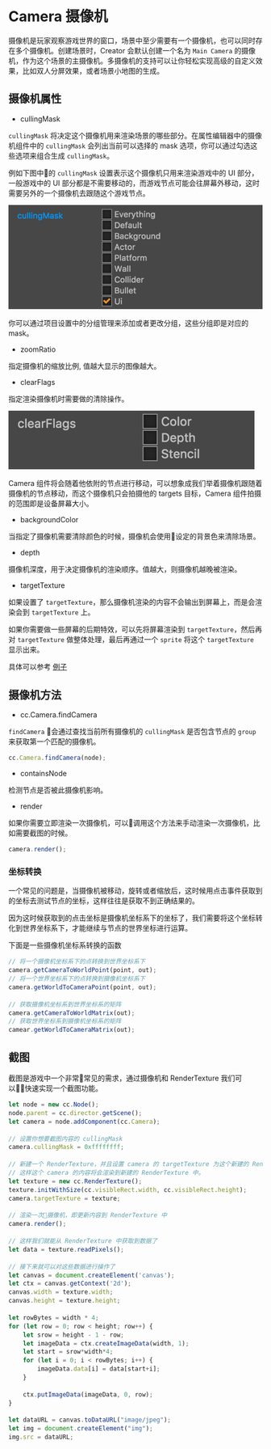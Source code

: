 # Camera 摄像机

摄像机是玩家观察游戏世界的窗口，场景中至少需要有一个摄像机，也可以同时存在多个摄像机。创建场景时，Creator 会默认创建一个名为 `Main Camera` 的摄像机，作为这个场景的主摄像机。多摄像机的支持可以让你轻松实现高级的自定义效果，比如双人分屏效果，或者场景小地图的生成。

## 摄像机属性

- cullingMask

`cullingMask` 将决定这个摄像机用来渲染场景的哪些部分。在属性编辑器中的摄像机组件中的 `cullingMask` 会列出当前可以选择的 mask 选项，你可以通过勾选这些选项来组合生成 `cullingMask`。

例如下图中的 `cullingMask` 设置表示这个摄像机只用来渲染游戏中的 UI 部分，一般游戏中的 UI 部分都是不需要移动的，而游戏节点可能会往屏幕外移动，这时需要另外的一个摄像机去跟随这个游戏节点。

![camera-1](./camera/camera-1.png)

你可以通过项目设置中的分组管理来添加或者更改分组，这些分组即是对应的 mask。


- zoomRatio 

指定摄像机的缩放比例, 值越大显示的图像越大。

- clearFlags

指定渲染摄像机时需要做的清除操作。

![camera-2](./camera/camera-2.png)

Camera 组件将会随着他依附的节点进行移动，可以想象成我们举着摄像机跟随着摄像机的节点移动，而这个摄像机只会拍摄他的 targets 目标，Camera 组件拍摄的范围即是设备屏幕大小。

- backgroundColor

当指定了摄像机需要清除颜色的时候，摄像机会使用设定的背景色来清除场景。

- depth

摄像机深度，用于决定摄像机的渲染顺序。值越大，则摄像机越晚被渲染。

- targetTexture

如果设置了 `targetTexture`，那么摄像机渲染的内容不会输出到屏幕上，而是会渲染会到 `targetTexture` 上。

如果你需要做一些屏幕的后期特效，可以先将屏幕渲染到 `targetTexture`，然后再对 `targetTexture` 做整体处理，最后再通过一个 `sprite` 将这个 `targetTexture` 显示出来。

具体可以参考 [例子](https://github.com/cocos-creator/example-cases/blob/next/assets/cases/07_render_texture/render_to_sprite.js#L31)

## 摄像机方法

- cc.Camera.findCamera

`findCamera` 会通过查找当前所有摄像机的 `cullingMask` 是否包含节点的 `group` 来获取第一个匹配的摄像机。

```javascript
cc.Camera.findCamera(node);
```

- containsNode

检测节点是否被此摄像机影响。

- render

如果你需要立即渲染一次摄像机，可以调用这个方法来手动渲染一次摄像机，比如需要截图的时候。


```javascript
camera.render();
```

### 坐标转换

一个常见的问题是，当摄像机被移动，旋转或者缩放后，这时候用点击事件获取到的坐标去测试节点的坐标，这样往往是获取不到正确结果的。

因为这时候获取到的点击坐标是摄像机坐标系下的坐标了，我们需要将这个坐标转化到世界坐标系下，才能继续与节点的世界坐标进行运算。

下面是一些摄像机坐标系转换的函数

```javascript
// 将一个摄像机坐标系下的点转换到世界坐标系下
camera.getCameraToWorldPoint(point, out);
// 将一个世界坐标系下的点转换到摄像机坐标系下
camera.getWorldToCameraPoint(point, out);

// 获取摄像机坐标系到世界坐标系的矩阵
camera.getCameraToWorldMatrix(out);
// 获取世界坐标系到摄像机坐标系的矩阵
camear.getWorldToCameraMatrix(out);
```

## 截图

截图是游戏中一个非常常见的需求，通过摄像机和 RenderTexture 我们可以快速实现一个截图功能。

```javascript
let node = new cc.Node();
node.parent = cc.director.getScene();
let camera = node.addComponent(cc.Camera);

// 设置你想要截图内容的 cullingMask
camera.cullingMask = 0xffffffff;

// 新建一个 RenderTexture，并且设置 camera 的 targetTexture 为这个新建的 RenderTexture。
// 这样这个 camera 的内容将会渲染到新建的 RenderTexture 中。
let texture = new cc.RenderTexture();
texture.initWithSize(cc.visibleRect.width, cc.visibleRect.height);
camera.targetTexture = texture;

// 渲染一次摄像机，即更新内容到 RenderTexture 中
camera.render();

// 这样我们就能从 RenderTexture 中获取到数据了
let data = texture.readPixels();

// 接下来就可以对这些数据进行操作了
let canvas = document.createElement('canvas');
let ctx = canvas.getContext('2d');
canvas.width = texture.width;
canvas.height = texture.height;

let rowBytes = width * 4;
for (let row = 0; row < height; row++) {
    let srow = height - 1 - row;
    let imageData = ctx.createImageData(width, 1);
    let start = srow*width*4;
    for (let i = 0; i < rowBytes; i++) {
        imageData.data[i] = data[start+i];
    }

    ctx.putImageData(imageData, 0, row);
}

let dataURL = canvas.toDataURL("image/jpeg");
let img = document.createElement("img");
img.src = dataURL;

```